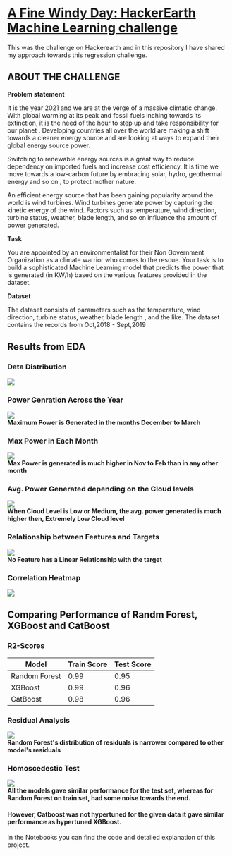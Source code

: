# [A Fine Windy Day: HackerEarth Machine Learning challenge](https://www.hackerearth.com/challenges/competitive/hackerearth-machine-learning-challenge-predict-windmill-power/)
This was the challenge on Hackerearth and in this repository I have shared my approach towards this regression 
challenge.

## ABOUT THE CHALLENGE
<b>Problem statement</b>
<br>
<p>It is the year 2021 and we are at the verge of a massive climatic change. With global warming at its peak and fossil
 fuels inching towards its extinction, it is the need of the hour to step up and take responsibility for our planet
 . Developing countries all over the world are making a shift towards a cleaner energy source and are looking at ways
  to expand their global energy source power.</p> 

<p>Switching to renewable energy sources is a great way to reduce dependency on imported fuels and increase cost
 efficiency. It is time we move towards a low-carbon future by embracing solar, hydro, geothermal energy and so on
 , to protect mother nature.</p>

<p>An efficient energy source that has been gaining popularity around the world is wind turbines. Wind turbines
 generate power by capturing the kinetic energy of the wind. Factors such as temperature, wind direction, turbine
  status, weather, blade length, and so on influence the amount of power generated.</p>

<b>Task</b>

<p>You are appointed by an environmentalist for their Non Government Organization as a climate warrior who comes to the
 rescue. Your task is to build a sophisticated Machine Learning model that predicts the power that is generated (in
  KW/h) based on the various features provided in the dataset.</p>

<b>Dataset</b>

<p>The dataset consists of parameters such as the temperature, wind direction, turbine status, weather, blade length
, and the like. The dataset contains the records from Oct,2018 - Sept,2019</p>

## Results from EDA

### Data Distribution
<img src="https://github.com/Mohan-Gupta/A-Fine-windy-Day/blob/main/Plots/DataDistribution.png"><br>

### Power Genration Across the Year
<img src="https://github.com/Mohan-Gupta/A-Fine-windy-Day/blob/main/Plots/Power%20Generation%20in%20each%20Trimonth.png"><br>
<b>Maximum Power is Generated in the months December to March</b>

### Max Power in Each Month
<img src="https://github.com/Mohan-Gupta/A-Fine-windy-Day/blob/main/Plots/Max%20Power%20Generated.png"><br>
<b>Max Power is generated is much higher in Nov to Feb than in any other month</b>

### Avg. Power Generated depending on the Cloud levels
<img src="https://github.com/Mohan-Gupta/A-Fine-windy-Day/blob/main/Plots/Avg%20Power%20Cloud%20Levels.png"><br>
<b>When Cloud Level is Low or Medium, the avg. power generated is much higher then, Extremely Low Cloud level</b>

### Relationship between Features and Targets
<img src="https://github.com/Mohan-Gupta/A-Fine-windy-Day/blob/main/Plots/Relationship%20between%20Features%20and%20Targets.png"><br>
<b>No Feature has a Linear Relationship with the target</b>

### Correlation Heatmap
<img src="https://github.com/Mohan-Gupta/A-Fine-windy-Day/blob/main/Plots/Correlation%20Heatmap.png"><br>

## Comparing Performance of Randm Forest, XGBoost and CatBoost
### R2-Scores

| Model| Train Score | Test Score |
| --- | ----------- | ----------- |
| Random Forest | 0.99 | 0.95 |
| XGBoost | 0.99 | 0.96 |
| CatBoost | 0.98 | 0.96 |

### Residual Analysis
<img src="https://github.com/Mohan-Gupta/A-Fine-windy-Day/blob/main/Plots/Residuals.png"><br>
<b>Random Forest's distribution of residuals is narrower compared to other model's residuals</b>

### Homoscedestic Test
<img src="https://github.com/Mohan-Gupta/A-Fine-windy-Day/blob/main/Plots/Homoscedestic.png"><br>
<b>All the models gave similar performance for the test set, whereas for Random Forest on train set, had some noise 
towards the end.</b><br>

#### However, Catboost was not hypertuned for the given data it gave similar performance as hypertuned XGBoost.

In the Notebooks you can find the code and detailed explanation of this project.





